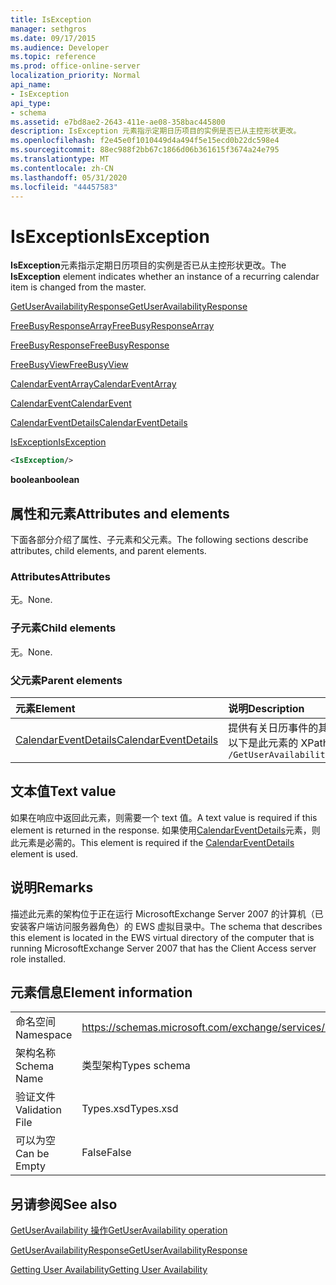 ```yaml
---
title: IsException
manager: sethgros
ms.date: 09/17/2015
ms.audience: Developer
ms.topic: reference
ms.prod: office-online-server
localization_priority: Normal
api_name:
- IsException
api_type:
- schema
ms.assetid: e7bd8ae2-2643-411e-ae08-358bac445800
description: IsException 元素指示定期日历项目的实例是否已从主控形状更改。
ms.openlocfilehash: f2e45e0f1010449d4a494f5e15ecd0b22dc598e4
ms.sourcegitcommit: 88ec988f2bb67c1866d06b361615f3674a24e795
ms.translationtype: MT
ms.contentlocale: zh-CN
ms.lasthandoff: 05/31/2020
ms.locfileid: "44457583"
---
```

# <a name="isexception"></a><span data-ttu-id="45ddc-103">IsException</span><span class="sxs-lookup"><span data-stu-id="45ddc-103">IsException</span></span>

<span data-ttu-id="45ddc-104">**IsException**元素指示定期日历项目的实例是否已从主控形状更改。</span><span class="sxs-lookup"><span data-stu-id="45ddc-104">The **IsException** element indicates whether an instance of a recurring calendar item is changed from the master.</span></span> 
  
[<span data-ttu-id="45ddc-105">GetUserAvailabilityResponse</span><span class="sxs-lookup"><span data-stu-id="45ddc-105">GetUserAvailabilityResponse</span></span>](getuseravailabilityresponse.md)
  
[<span data-ttu-id="45ddc-106">FreeBusyResponseArray</span><span class="sxs-lookup"><span data-stu-id="45ddc-106">FreeBusyResponseArray</span></span>](freebusyresponsearray.md)
  
[<span data-ttu-id="45ddc-107">FreeBusyResponse</span><span class="sxs-lookup"><span data-stu-id="45ddc-107">FreeBusyResponse</span></span>](freebusyresponse.md)
  
[<span data-ttu-id="45ddc-108">FreeBusyView</span><span class="sxs-lookup"><span data-stu-id="45ddc-108">FreeBusyView</span></span>](freebusyview.md)
  
[<span data-ttu-id="45ddc-109">CalendarEventArray</span><span class="sxs-lookup"><span data-stu-id="45ddc-109">CalendarEventArray</span></span>](calendareventarray.md)
  
[<span data-ttu-id="45ddc-110">CalendarEvent</span><span class="sxs-lookup"><span data-stu-id="45ddc-110">CalendarEvent</span></span>](calendarevent.md)
  
[<span data-ttu-id="45ddc-111">CalendarEventDetails</span><span class="sxs-lookup"><span data-stu-id="45ddc-111">CalendarEventDetails</span></span>](calendareventdetails.md)
  
[<span data-ttu-id="45ddc-112">IsException</span><span class="sxs-lookup"><span data-stu-id="45ddc-112">IsException</span></span>](isexception.md)
  
```xml
<IsException/>
```

 <span data-ttu-id="45ddc-113">**boolean**</span><span class="sxs-lookup"><span data-stu-id="45ddc-113">**boolean**</span></span>
## <a name="attributes-and-elements"></a><span data-ttu-id="45ddc-114">属性和元素</span><span class="sxs-lookup"><span data-stu-id="45ddc-114">Attributes and elements</span></span>

<span data-ttu-id="45ddc-115">下面各部分介绍了属性、子元素和父元素。</span><span class="sxs-lookup"><span data-stu-id="45ddc-115">The following sections describe attributes, child elements, and parent elements.</span></span>
  
### <a name="attributes"></a><span data-ttu-id="45ddc-116">Attributes</span><span class="sxs-lookup"><span data-stu-id="45ddc-116">Attributes</span></span>

<span data-ttu-id="45ddc-117">无。</span><span class="sxs-lookup"><span data-stu-id="45ddc-117">None.</span></span>
  
### <a name="child-elements"></a><span data-ttu-id="45ddc-118">子元素</span><span class="sxs-lookup"><span data-stu-id="45ddc-118">Child elements</span></span>

<span data-ttu-id="45ddc-119">无。</span><span class="sxs-lookup"><span data-stu-id="45ddc-119">None.</span></span>
  
### <a name="parent-elements"></a><span data-ttu-id="45ddc-120">父元素</span><span class="sxs-lookup"><span data-stu-id="45ddc-120">Parent elements</span></span>

|<span data-ttu-id="45ddc-121">**元素**</span><span class="sxs-lookup"><span data-stu-id="45ddc-121">**Element**</span></span>|<span data-ttu-id="45ddc-122">**说明**</span><span class="sxs-lookup"><span data-stu-id="45ddc-122">**Description**</span></span>|
|:-----|:-----|
|[<span data-ttu-id="45ddc-123">CalendarEventDetails</span><span class="sxs-lookup"><span data-stu-id="45ddc-123">CalendarEventDetails</span></span>](calendareventdetails.md) <br/> |<span data-ttu-id="45ddc-124">提供有关日历事件的其他信息。</span><span class="sxs-lookup"><span data-stu-id="45ddc-124">Provides additional information about a calendar event.</span></span>  <br/> <span data-ttu-id="45ddc-125">以下是此元素的 XPath 2.0 表达式：</span><span class="sxs-lookup"><span data-stu-id="45ddc-125">The following is the XPath 2.0 expression to this element:</span></span>  <br/>  `/GetUserAvailabilityResponse/FreeBusyResponseArray/FreeBusyResponse/FreeBusyView/CalendarEventArray/CalendarEvent[i]/CalendarEventDetails` <br/> |
   
## <a name="text-value"></a><span data-ttu-id="45ddc-126">文本值</span><span class="sxs-lookup"><span data-stu-id="45ddc-126">Text value</span></span>

<span data-ttu-id="45ddc-127">如果在响应中返回此元素，则需要一个 text 值。</span><span class="sxs-lookup"><span data-stu-id="45ddc-127">A text value is required if this element is returned in the response.</span></span> <span data-ttu-id="45ddc-128">如果使用[CalendarEventDetails](calendareventdetails.md)元素，则此元素是必需的。</span><span class="sxs-lookup"><span data-stu-id="45ddc-128">This element is required if the [CalendarEventDetails](calendareventdetails.md) element is used.</span></span> 
  
## <a name="remarks"></a><span data-ttu-id="45ddc-129">说明</span><span class="sxs-lookup"><span data-stu-id="45ddc-129">Remarks</span></span>

<span data-ttu-id="45ddc-130">描述此元素的架构位于正在运行 MicrosoftExchange Server 2007 的计算机（已安装客户端访问服务器角色）的 EWS 虚拟目录中。</span><span class="sxs-lookup"><span data-stu-id="45ddc-130">The schema that describes this element is located in the EWS virtual directory of the computer that is running MicrosoftExchange Server 2007 that has the Client Access server role installed.</span></span>
  
## <a name="element-information"></a><span data-ttu-id="45ddc-131">元素信息</span><span class="sxs-lookup"><span data-stu-id="45ddc-131">Element information</span></span>

|||
|:-----|:-----|
|<span data-ttu-id="45ddc-132">命名空间</span><span class="sxs-lookup"><span data-stu-id="45ddc-132">Namespace</span></span>  <br/> |https://schemas.microsoft.com/exchange/services/2006/types  <br/> |
|<span data-ttu-id="45ddc-133">架构名称</span><span class="sxs-lookup"><span data-stu-id="45ddc-133">Schema Name</span></span>  <br/> |<span data-ttu-id="45ddc-134">类型架构</span><span class="sxs-lookup"><span data-stu-id="45ddc-134">Types schema</span></span>  <br/> |
|<span data-ttu-id="45ddc-135">验证文件</span><span class="sxs-lookup"><span data-stu-id="45ddc-135">Validation File</span></span>  <br/> |<span data-ttu-id="45ddc-136">Types.xsd</span><span class="sxs-lookup"><span data-stu-id="45ddc-136">Types.xsd</span></span>  <br/> |
|<span data-ttu-id="45ddc-137">可以为空</span><span class="sxs-lookup"><span data-stu-id="45ddc-137">Can be Empty</span></span>  <br/> |<span data-ttu-id="45ddc-138">False</span><span class="sxs-lookup"><span data-stu-id="45ddc-138">False</span></span>  <br/> |
   
## <a name="see-also"></a><span data-ttu-id="45ddc-139">另请参阅</span><span class="sxs-lookup"><span data-stu-id="45ddc-139">See also</span></span>



[<span data-ttu-id="45ddc-140">GetUserAvailability 操作</span><span class="sxs-lookup"><span data-stu-id="45ddc-140">GetUserAvailability operation</span></span>](getuseravailability-operation.md)
  
[<span data-ttu-id="45ddc-141">GetUserAvailabilityResponse</span><span class="sxs-lookup"><span data-stu-id="45ddc-141">GetUserAvailabilityResponse</span></span>](getuseravailabilityresponse.md)


[<span data-ttu-id="45ddc-142">Getting User Availability</span><span class="sxs-lookup"><span data-stu-id="45ddc-142">Getting User Availability</span></span>](https://msdn.microsoft.com/library/d4133fcb-9b0f-4e6b-aadf-a389da83516a%28Office.15%29.aspx)

